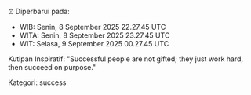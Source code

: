 ⏰ Diperbarui pada:
- WIB: Senin, 8 September 2025 22.27.45 UTC
- WITA: Senin, 8 September 2025 23.27.45 UTC
- WIT: Selasa, 9 September 2025 00.27.45 UTC

Kutipan Inspiratif:
"Successful people are not gifted; they just work hard, then succeed on purpose."


Kategori: success

